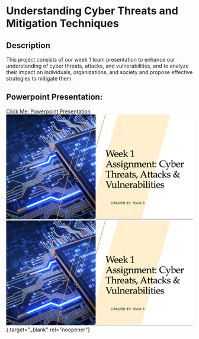 <h1>Understanding Cyber Threats and Mitigation Techniques</h1>

<h2>Description</h2>
This project consists of our week 1 team presentation to enhance our understanding of cyber threats, attacks, and vulnerabilities, and to analyze their impact on individuals, organizations, and society and propose effective strategies to mitigate them.
<br />


<h2>Powerpoint Presentation:</h2>

[Click Me: Powerpoint Presentation](https://imgur.com/a/yfDH8Of)
![alt text](https://github.com/MikaParrish/CyberThreatsandMitigationProject/blob/main/Project1Threats.png "Powerpoint Presentation")
[<img src="Project1Threats.png">](https://imgur.com/a/yfDH8Of){:target="_blank" rel="noopener"}
<!--
 ```diff
- text in red
+ text in green
! text in orange
# text in gray
@@ text in purple (and bold)@@
```
--!>
